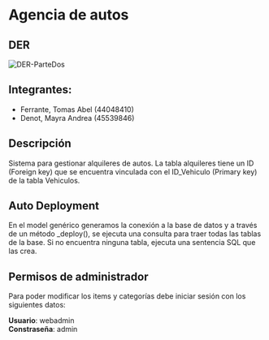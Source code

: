 
# Agencia de autos


## DER

![DER-ParteDos](![image](https://github.com/user-attachments/assets/26b2f08e-cad5-41f1-80d1-471a9fa74880))

## Integrantes:
- Ferrante, Tomas Abel (44048410)
- Denot, Mayra Andrea (45539846)

## Descripción
Sistema para gestionar alquileres de autos. La tabla alquileres tiene un ID (Foreign key) que se encuentra vinculada con el ID_Vehiculo (Primary key) de la tabla Vehiculos.


## Auto Deployment

En el model genérico generamos la conexión a la base de datos y a través de un método _deploy(), se ejecuta una consulta para traer todas las tablas de la base. Si no encuentra ninguna tabla, ejecuta una sentencia SQL que las crea.

## Permisos de administrador
Para poder modificar los items y categorías debe iniciar sesión con los siguientes datos:

**Usuario**: webadmin  
**Constraseña**: admin

